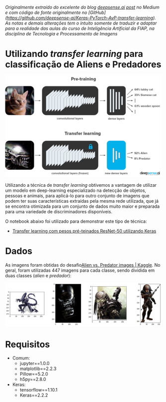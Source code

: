 _Originalmente extraído do excelente do blog [deepsense.ai](https://deepsense.ai/) [post](https://medium.freecodecamp.org/keras-vs-pytorch-avp-transfer-learning-c8b852c31f02) no Medium e com código de fonte originalmente no [GitHub] (https://github.com/deepsense-ai/Keras-PyTorch-AvP-transfer-learning).
As notas e demais alterações tem o intuito somente de traduzir e adaptar para a realidade das aulas do curso de Inteligência Artificial da FIAP, na disciplina de Tecnologia e Processamento de Imagens_

# Utilizando _transfer learning_ para classificação de Aliens e Predadores

![](images/transfer_learning.png)

Utilizando a técnica de _transfer learning_ obtivemos a vantagem de utilizar um modelo em deep-learning especializado na detecção de objetos, pessoas e animais, para aplicá-lo para outro conjunto de imagens que podem ter suas características extraídas pela mesma rede utilizada, que já se encontra otimizada para um conjunto de dados muito maior e preparada para uma variedade de discriminadores disponíveis.

O notebook abaixo foi utilizado para demonstrar este tipo de técnica:

* [Transfer learning com pesos pré-teinados ResNet-50 utilizando Keras](transfer-learning-keras.ipynb)

# Dados

As imagens foram obtidas do desafio[Alien vs. Predator images | Kaggle](https://www.kaggle.com/pmigdal/alien-vs-predator-images).
No geral, foram utilizadas 447 imagens para cada classe, sendo dividida em duas classes (_alien_ e _predador_):

![](images/example.png)

# Requisitos

* Comum:
  * jupyter==1.0.0
  * matplotlib==2.2.3
  * Pillow==5.2.0
  * h5py==2.8.0
* Keras:
  * tensorflow==1.10.1
  * Keras==2.2.2
